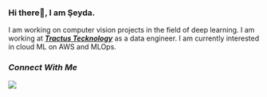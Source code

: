 ### Hi there👋, I am Şeyda.

I am working on computer vision projects in the field of deep learning. I am working at [***Tractus Tecknology***](https://www.tractus.com.tr/en/) as a data engineer. I am currently interested in cloud ML on AWS and MLOps.

### ***Connect With Me***

<a href="https://medium.com/@seydaybar">
<img src="[https://www.google.com/url?sa=i&url=https%3A%2F%2Fmedium.design%2Flogos-and-brand-guidelines-f1a01a733592&psig=AOvVaw319DXqpoTMCqq_8tZdqwQx&ust=1664440579232000&source=images&cd=vfe&ved=0CAsQjRxqFwoTCKDdlL2Kt_oCFQAAAAAdAAAAABAE.jpg](https://miro.medium.com/max/1200/1*jfdwtvU6V6g99q3G7gq7dQ.png)"  ></a>
